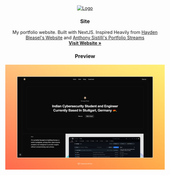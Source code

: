 <!-- Improved compatibility of back to top link: See: https://github.com/othneildrew/Best-README-Template/pull/73 -->
<a id="readme-top"></a>

<!-- PROJECT LOGO -->
<br />
<div align="center">
  <a href="https://0xsarwagya.codes">
    <img src="https://0xsarwagya.codes/memoji.png" alt="Logo" width="80" height="80">
  </a>

  <h3 align="center">
    Site
  </h3>
  <p align="center">
    My portfolio website. Built with NextJS. Inspired Heavily from <a href="">Hayden Bleasel's Website</a> and <a href="http://www.youtube.com/@AnthonySistilli">Anthony Sistilli's Portfolio Streams</a>
    <br />
    <a href="https://0xsarwagya.codes"><strong>Visit Website »</strong></a>
  </p>
</div>

<h3 align="center">
    Preview
</h3>
<img src="./.github/assets/preview.png" alt="Logo" width="1080">